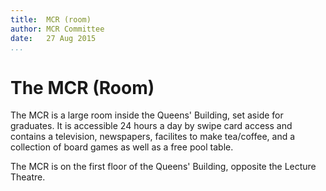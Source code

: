 ```yaml
---
title:  MCR (room)
author: MCR Committee
date:   27 Aug 2015
...
```


# The MCR (Room)

The MCR is a large room inside the Queens' Building, set aside for
graduates. It is accessible 24 hours a day by swipe card access and
contains a television, newspapers, facilites to make tea/coffee, and a
collection of board games as well as a free pool table.

The MCR is on the first floor of the Queens' Building, opposite the
Lecture Theatre.
